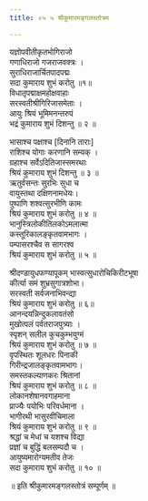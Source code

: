 ```yaml
---
title: ०५ ५ श्रीकुमारमङ्गलस्तोत्रम

---
```


 
यज्ञोपवीतीकृतभोगिराजो  
गणाधिराजो गजराजवक्त्रः ।  
सुराधिराजार्चितपादपद्मः  
सदा कुमाराय शुभं करोतु ॥१॥  
विधातृपद्माक्षमहोक्षवाहाः  
सरस्वतीश्रीगिरिजासमेताः ।  
आयुः श्रियं भूमिमनन्तरुपं  
भद्रं कुमाराय शुभं दिशन्तु ॥ २ ॥  

भासाश्च पक्षाश्च [दिनानि ताराः]  
राशिश्च योगाः करणानि सम्यक् ।  
ग्रहाश्च सर्वेऽदितिजास्समरथाः  
श्रियं कुमाराय शुभं दिशन्तु ॥ ३ ॥  
ऋतुर्वसन्तः सुरभिः सुधा च  
वायुस्तथा दक्षिणनामधेयः।  
पुष्पाणि शश्वत्सुरभीणि कामः  
श्रियं कुमाराय शुभं करोतु ॥ ४ ॥  
भानुस्त्रिलोकीतिलकोऽमलात्मा  
कस्तूरिकालङ्कृतवामभागः ।  
पम्पासरश्चैव स सागरश्व  
श्रियं कुमाराय शुभं करोतु ॥ ५ ॥  

श्रीदण्डायुधफण्यापूकम् भास्वत्सुधारोचिकिरीटभूषा  
कीर्त्या समं शुभ्रसुगात्रशोभा।  
सरस्वती सर्वजनाभिवन्द्या  
श्रियं कुमाराय शुभं करोतु ॥ ६॥  
आनन्दयन्निन्दुकलावतंसो  
मुखोत्पलं पर्वतराजपुत्र्याः ।  
स्पृशन् सलील कुचकुम्भयुग्मं  
श्रियं कुमाराय शुभं करोतु ॥ ७ ॥  
वृपस्थितः शूलधरः पिनाकी  
गिरीन्द्रजालङ्कृतवामभागः।  
समस्तकल्याणकरः श्रितानां  
श्रियं कुमाराय शुभं करोतु ॥ ८ ॥  
लोकानशेषानवगाहमाना  
प्राज्यैः पयोभिः परिवर्धमाना ।  
भागीरथी भासुरवीचिमाला  
श्रियं कुमाराय शुभं करोतु ॥ ९ ॥  
श्रद्धां च मेधां च यशश्च विद्या  
प्रज्ञां च बुद्धिं बलसम्पदौ च ।  
आयुष्यमारोग्यमतीव तेजः  
सदा कुमाराय शुभं करोतु ॥ १० ॥  

॥ इति श्रीकुमारमङ्गलस्तोत्रं सम्पूर्णम् ॥  